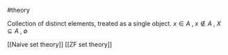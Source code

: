 #theory 

Collection of distinct elements, treated as a single object.
	$x \in A \; , \; x \notin A \; , \; X \subseteq A \; , \; \emptyset$ 

[[Naive set theory]]
[[ZF set theory]]
